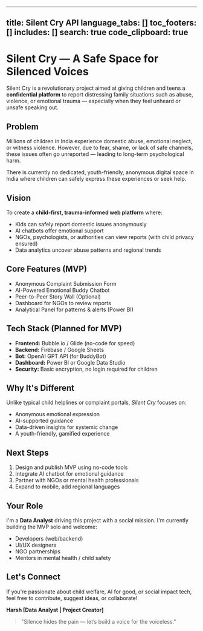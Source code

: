 
---
title: Silent Cry API
language_tabs: []
toc_footers: []
includes: []
search: true
code_clipboard: true
---

# Silent Cry — A Safe Space for Silenced Voices

Silent Cry is a revolutionary project aimed at giving children and teens a **confidential platform** to report distressing family situations such as abuse, violence, or emotional trauma — especially when they feel unheard or unsafe speaking out.

## Problem

Millions of children in India experience domestic abuse, emotional neglect, or witness violence. However, due to fear, shame, or lack of safe channels, these issues often go unreported — leading to long-term psychological harm.

There is currently no dedicated, youth-friendly, anonymous digital space in India where children can safely express these experiences or seek help.

## Vision

To create a **child-first, trauma-informed web platform** where:
- Kids can safely report domestic issues anonymously
- AI chatbots offer emotional support
- NGOs, psychologists, or authorities can view reports (with child privacy ensured)
- Data analytics uncover abuse patterns and regional trends

## Core Features (MVP)

- Anonymous Complaint Submission Form
- AI-Powered Emotional Buddy Chatbot
- Peer-to-Peer Story Wall (Optional)
- Dashboard for NGOs to review reports
- Analytical Panel for patterns & alerts (Power BI)

## Tech Stack (Planned for MVP)

- **Frontend:** Bubble.io / Glide (no-code for speed)
- **Backend:** Firebase / Google Sheets
- **Bot:** OpenAI GPT API (for BuddyBot)
- **Dashboard:** Power BI or Google Data Studio
- **Security:** Basic encryption, no login required for children

## Why It's Different

Unlike typical child helplines or complaint portals, *Silent Cry* focuses on:
- Anonymous emotional expression
- AI-supported guidance
- Data-driven insights for systemic change
- A youth-friendly, gamified experience

## Next Steps

1. Design and publish MVP using no-code tools
2. Integrate AI chatbot for emotional guidance
3. Partner with NGOs or mental health professionals
4. Expand to mobile, add regional languages

## Your Role

I'm a **Data Analyst** driving this project with a social mission. I'm currently building the MVP solo and welcome:
- Developers (web/backend)
- UI/UX designers
- NGO partnerships
- Mentors in mental health / child safety

## Let's Connect

If you’re passionate about child welfare, AI for good, or social impact tech, feel free to contribute, suggest ideas, or collaborate!

**Harsh [Data Analyst | Project Creator]**

> "Silence hides the pain — let’s build a voice for the voiceless."
